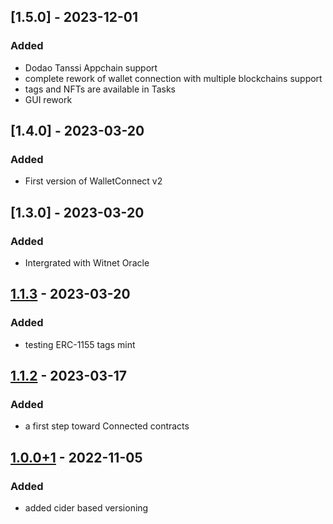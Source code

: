 ## [1.5.0] - 2023-12-01
### Added
- Dodao Tanssi Appchain support
- complete rework of wallet connection with multiple blockchains support
- tags and NFTs are available in Tasks
- GUI rework

## [1.4.0] - 2023-03-20
### Added
- First version of WalletConnect v2

## [1.3.0] - 2023-03-20
### Added
- Intergrated with Witnet Oracle


## [1.1.3] - 2023-03-20
### Added
- testing ERC-1155 tags mint

## [1.1.2] - 2023-03-17
### Added
- a first step toward Connected contracts

## [1.0.0+1] - 2022-11-05
### Added
- added cider based versioning

[Unreleased]: https://github.com/devopsdao/devopsdao/compare/1.1.3...HEAD
[1.1.3]: https://github.com/devopsdao/devopsdao/compare/1.1.2...1.1.3
[1.1.2]: https://github.com/devopsdao/devopsdao/releases/tag/1.1.2
[1.0.0+1]: https://github.com/devopsdao/devopsdao/releases/tag/1.0.0+1